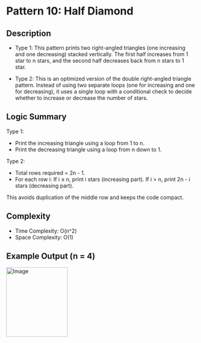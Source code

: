 # Pattern 10: Half Diamond

## Description
- Type 1:
This pattern prints two right-angled triangles (one increasing and one decreasing) stacked vertically.
The first half increases from 1 star to n stars, and the second half decreases back from n stars to 1 star.

- Type 2:
This is an optimized version of the double right-angled triangle pattern.
Instead of using two separate loops (one for increasing and one for decreasing), it uses a single loop with a conditional check to decide whether to increase or decrease the number of stars.

## Logic Summary
Type 1:
- Print the increasing triangle using a loop from 1 to n.
- Print the decreasing triangle using a loop from n down to 1.
  
Type 2:
- Total rows required = 2n - 1.
- For each row i:
    If i ≤ n, print i stars (increasing part).
    If i > n, print 2n - i stars (decreasing part).

This avoids duplication of the middle row and keeps the code compact.
## Complexity
- Time Complexity: O(n^2)
- Space Complexity: O(1)

## Example Output (n = 4)
<img width="163" height="185" alt="Image" src="https://github.com/user-attachments/assets/c160d728-e962-4612-ac3a-9d2d4bdeacf0" />
